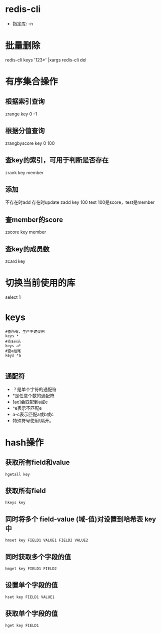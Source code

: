 # redis-cli
* 指定库: -n

# 批量删除
redis-cli keys '123*' |xargs redis-cli del

# 有序集合操作
## 根据索引查询
zrange key 0 -1

## 根据分值查询
zrangbyscore key 0 100

## 查key的索引，可用于判断是否存在
zrank key member

## 添加
不存在时add 存在时update
zadd key 100 test
100是score，test是member

## 查member的score
zscore key member

## 查key的成员数
zcard key

# 切换当前使用的库
select 1

# keys
```shell
#查所有，生产不建议用
keys *
#查a开头
keys a*
#查a结尾
keys *a


```
## 通配符
* ？是单个字符的通配符
* *是任意个数的通配符
* [ae]会匹配到a或e
* ^e表示不匹配e
* a-c表示匹配a或b或c
* 特殊符号使用\隔开。

# hash操作
## 获取所有field和value

`hgetall key`

## 获取所有field
`hkeys key`

## 同时将多个 field-value (域-值)对设置到哈希表 key 中
`hmset key FIELD1 VALUE1 FIELD2 VALUE2`

## 同时获取多个字段的值
`hmget key FIELD1 FIELD2`

## 设置单个字段的值
`hset key FIELD1 VALUE1`

## 获取单个字段的值
`hget key FIELD1`

